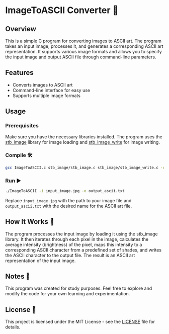 # ImageToASCII Converter 🎨

## Overview

This is a simple C program for converting images to ASCII art. The program takes an input image, processes it, and generates a corresponding ASCII art representation. It supports various image formats and allows you to specify the input image and output ASCII file through command-line parameters.

## Features

- Converts images to ASCII art
- Command-line interface for easy use
- Supports multiple image formats

## Usage

### Prerequisites

Make sure you have the necessary libraries installed. The program uses the [stb_image](https://github.com/nothings/stb) library for image loading and [stb_image_write](https://github.com/nothings/stb) for image writing.

### Compile 🛠️

```bash
gcc ImageToASCII.c stb_image/stb_image.c stb_image/stb_image_write.c -o ImageToASCII
```

### Run ▶️

```bash
./ImageToASCII -i input_image.jpg -o output_ascii.txt
```

Replace `input_image.jpg` with the path to your image file and `output_ascii.txt` with the desired name for the ASCII art file.

## How It Works 🤔

The program processes the input image by loading it using the stb_image library. It then iterates through each pixel in the image, calculates the average intensity (brightness) of the pixel, maps this intensity to a corresponding ASCII character from a predefined set of shades, and writes the ASCII character to the output file. The result is an ASCII art representation of the input image.

## Notes 📝

This program was created for study purposes. Feel free to explore and modify the code for your own learning and experimentation.

## License 📄

This project is licensed under the MIT License - see the [LICENSE](LICENSE) file for details.
